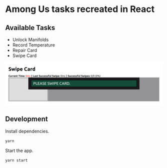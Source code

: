 # Among Us tasks recreated in React

## Available Tasks

* Unlock Manifolds
* Record Temperature
* Repair Card
* Swipe Card

![Swipe Card Preview](./swipe-card-preview.png)

## Development

Install dependencies.

```sh
yarn
```

Start the app.

```sh
yarn start
```

